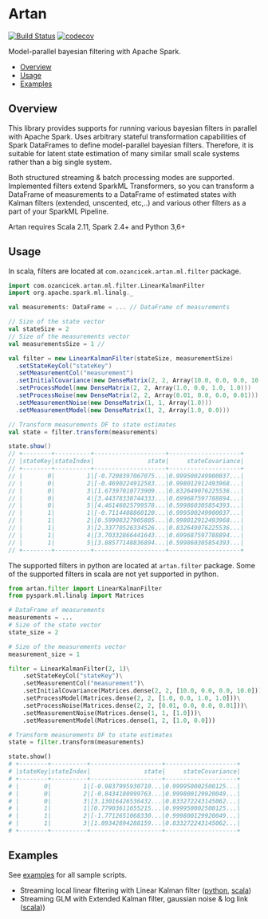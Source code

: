 # Artan
[![Build Status](https://travis-ci.com/ozancicek/artan.svg?branch=master)](https://travis-ci.com/ozancicek/artan)
[![codecov](https://codecov.io/gh/ozancicek/artan/branch/master/graph/badge.svg)](https://codecov.io/gh/ozancicek/artan)

Model-parallel bayesian filtering with Apache Spark.

- [Overview](#overview)
- [Usage](#usage)
- [Examples](#examples)

## Overview
This library provides supports for running various bayesian filters in parallel with Apache Spark. Uses arbitrary
stateful transformation capabilities of Spark DataFrames to define model-parallel bayesian filters. Therefore, it
is suitable for latent state estimation of many similar small scale systems rather than a big single system.

Both structured streaming & batch processing modes are supported. Implemented filters extend SparkML Transformers, so
you can transform a DataFrame of measurements to a DataFrame of estimated states with Kalman filters
(extended, unscented, etc,..) and various other filters as a part of your SparkML Pipeline.

Artan requires Scala 2.11, Spark 2.4+ and Python 3,6+

## Usage

In scala, filters are located at `com.ozancicek.artan.ml.filter` package.
```scala
import com.ozancicek.artan.ml.filter.LinearKalmanFilter
import org.apache.spark.ml.linalg._

val measurements: DataFrame = ... // DataFrame of measurements

// Size of the state vector
val stateSize = 2
// Size of the measurements vector
val measurementsSize = 1 //

val filter = new LinearKalmanFilter(stateSize, measurementSize)
  .setStateKeyCol("stateKey")
  .setMeasurementCol("measurement")
  .setInitialCovariance(new DenseMatrix(2, 2, Array(10.0, 0.0, 0.0, 10.0)))
  .setProcessModel(new DenseMatrix(2, 2, Array(1.0, 0.0, 1.0, 1.0)))
  .setProcessNoise(new DenseMatrix(2, 2, Array(0.01, 0.0, 0.0, 0.01)))
  .setMeasurementNoise(new DenseMatrix(1, 1, Array(1.0)))
  .setMeasurementModel(new DenseMatrix(1, 2, Array(1.0, 0.0)))

// Transform measurements DF to state estimates
val state = filter.transform(measurements)

state.show()
// +--------+----------+--------------------+--------------------+
// |stateKey|stateIndex|               state|     stateCovariance|
// +--------+----------+--------------------+--------------------+
// |       0|         1|[-0.7208397067075...|0.999500249900037...|
// |       0|         2|[-0.4690224912583...|0.998012912493968...|
// |       0|         3|[1.67397010773909...|0.832649076225536...|
// |       0|         4|[3.44378338744333...|0.699687597788894...|
// |       0|         5|[4.46146025799578...|0.599860305854393...|
// |       1|         1|[-0.7114408860120...|0.999500249900037...|
// |       1|         2|[0.59908327905805...|0.998012912493968...|
// |       1|         3|[2.33770526334526...|0.832649076225536...|
// |       1|         4|[3.70332866441643...|0.699687597788894...|
// |       1|         5|[3.88577148836894...|0.599860305854393...|
// +--------+----------+--------------------+--------------------+
```

The supported filters in python are located at `artan.filter` package. Some of the supported filters in scala are
not yet supported in python.

```python
from artan.filter import LinearKalmanFilter
from pyspark.ml.linalg import Matrices

# DataFrame of measurements
measurements = ...
# Size of the state vector
state_size = 2

# Size of the measurements vector
measurement_size = 1

filter = LinearKalmanFilter(2, 1)\
    .setStateKeyCol("stateKey")\
    .setMeasurementCol("measurement")\
    .setInitialCovariance(Matrices.dense(2, 2, [10.0, 0.0, 0.0, 10.0]))\
    .setProcessModel(Matrices.dense(2, 2, [1.0, 0.0, 1.0, 1.0]))\
    .setProcessNoise(Matrices.dense(2, 2, [0.01, 0.0, 0.0, 0.01]))\
    .setMeasurementNoise(Matrices.dense(1, 1, [1.0]))\
    .setMeasurementModel(Matrices.dense(1, 2, [1.0, 0.0]))

# Transform measurements DF to state estimates
state = filter.transform(measurements)

state.show()
# +--------+----------+--------------------+--------------------+
# |stateKey|stateIndex|               state|     stateCovariance|
# +--------+----------+--------------------+--------------------+
# |       0|         1|[-0.9837995930710...|0.999950002500125...|
# |       0|         2|[-0.8434180999763...|0.999800129920049...|
# |       0|         3|[3.13016426536432...|0.833272243145062...|
# |       1|         1|[0.77903611655215...|0.999950002500125...|
# |       1|         2|[-1.7712651068330...|0.999800129920049...|
# |       1|         3|[1.89342894288159...|0.833272243145062...|
# +--------+----------+--------------------+--------------------+

```

## Examples

See [examples](examples/src/main) for all sample scripts.

- Streaming local linear filtering with Linear Kalman filter ([python](examples/src/main/python/streaming/rate_source_lkf.py), [scala](examples/src/main/scala/com/ozancicek/artan/examples/streaming/RateSourceLKF.scala))
- Streaming GLM with Extended Kalman filter, gaussian noise & log link ([scala](examples/src/main/scala/com/ozancicek/artan/examples/streaming/GLMLogEKF.scala)))

